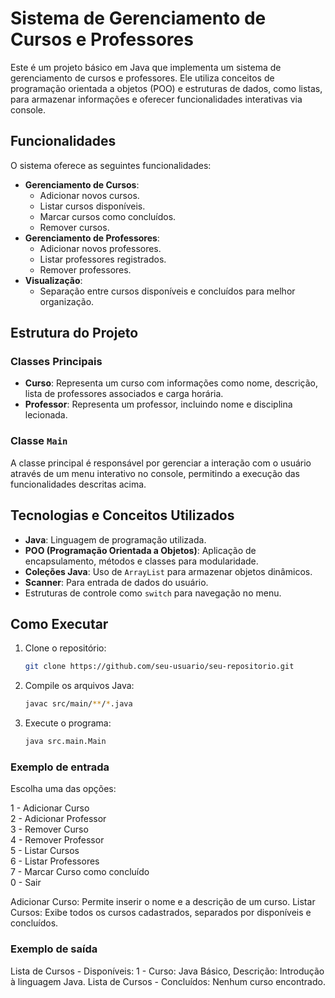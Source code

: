 # Sistema de Gerenciamento de Cursos e Professores

Este é um projeto básico em Java que implementa um sistema de gerenciamento de cursos e professores. Ele utiliza conceitos de programação orientada a objetos (POO) e estruturas de dados, como listas, para armazenar informações e oferecer funcionalidades interativas via console.

## Funcionalidades

O sistema oferece as seguintes funcionalidades:

- **Gerenciamento de Cursos**:
  - Adicionar novos cursos.
  - Listar cursos disponíveis.
  - Marcar cursos como concluídos.
  - Remover cursos.
- **Gerenciamento de Professores**:
  - Adicionar novos professores.
  - Listar professores registrados.
  - Remover professores.
- **Visualização**:
  - Separação entre cursos disponíveis e concluídos para melhor organização.

## Estrutura do Projeto

### Classes Principais
- **Curso**: Representa um curso com informações como nome, descrição, lista de professores associados e carga horária.
- **Professor**: Representa um professor, incluindo nome e disciplina lecionada.

### Classe `Main`
A classe principal é responsável por gerenciar a interação com o usuário através de um menu interativo no console, permitindo a execução das funcionalidades descritas acima.

## Tecnologias e Conceitos Utilizados

- **Java**: Linguagem de programação utilizada.
- **POO (Programação Orientada a Objetos)**: Aplicação de encapsulamento, métodos e classes para modularidade.
- **Coleções Java**: Uso de `ArrayList` para armazenar objetos dinâmicos.
- **Scanner**: Para entrada de dados do usuário.
- Estruturas de controle como `switch` para navegação no menu.

## Como Executar

1. Clone o repositório:
   ```bash
   git clone https://github.com/seu-usuario/seu-repositorio.git

2. Compile os arquivos Java:
   ```bash
   javac src/main/**/*.java

4. Execute o programa:
   ```bash
   java src.main.Main

### Exemplo de entrada

Escolha uma das opções:

1 - Adicionar Curso  
2 - Adicionar Professor  
3 - Remover Curso  
4 - Remover Professor  
5 - Listar Cursos  
6 - Listar Professores  
7 - Marcar Curso como concluído  
0 - Sair

Adicionar Curso: Permite inserir o nome e a descrição de um curso.
Listar Cursos: Exibe todos os cursos cadastrados, separados por disponíveis e concluídos.

### Exemplo de saída

Lista de Cursos - Disponíveis:
1 - Curso: Java Básico, Descrição: Introdução à linguagem Java.
Lista de Cursos - Concluídos:
Nenhum curso encontrado.
